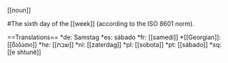 [[noun]]

#The sixth day of the [[week]] (according to the ISO 8601 norm).

==Translations==
*de: Samstag
*es: sábado
*fr: [[samedi]]
*[[Georgian]]: [[შაბათი]]
*he: [[שבת]]
*nl: [[zaterdag]]
*pl: [[sobota]]
*pt: [[s&aacute;bado]]
*sq: [[e shtunë]]